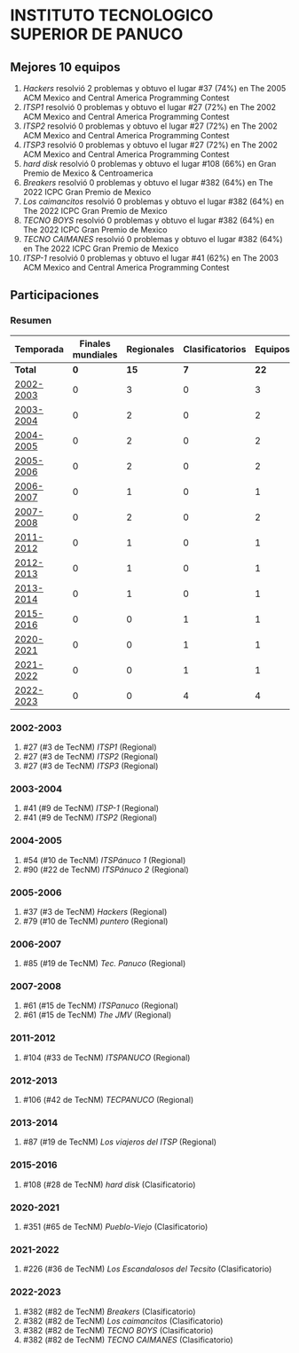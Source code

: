 # INSTITUTO TECNOLOGICO SUPERIOR DE PANUCO

## Mejores 10 equipos

1. _Hackers_ resolvió 2 problemas y obtuvo el lugar #37 (74%) en The 2005 ACM Mexico and Central America Programming Contest
1. _ITSP1_ resolvió 0 problemas y obtuvo el lugar #27 (72%) en The 2002 ACM Mexico and Central America Programming Contest
1. _ITSP2_ resolvió 0 problemas y obtuvo el lugar #27 (72%) en The 2002 ACM Mexico and Central America Programming Contest
1. _ITSP3_ resolvió 0 problemas y obtuvo el lugar #27 (72%) en The 2002 ACM Mexico and Central America Programming Contest
1. _hard disk_ resolvió 0 problemas y obtuvo el lugar #108 (66%) en Gran Premio de Mexico & Centroamerica
1. _Breakers_ resolvió 0 problemas y obtuvo el lugar #382 (64%) en The 2022 ICPC Gran Premio de Mexico
1. _Los caimancitos_ resolvió 0 problemas y obtuvo el lugar #382 (64%) en The 2022 ICPC Gran Premio de Mexico
1. _TECNO BOYS_ resolvió 0 problemas y obtuvo el lugar #382 (64%) en The 2022 ICPC Gran Premio de Mexico
1. _TECNO CAIMANES_ resolvió 0 problemas y obtuvo el lugar #382 (64%) en The 2022 ICPC Gran Premio de Mexico
1. _ITSP-1_ resolvió 0 problemas y obtuvo el lugar #41 (62%) en The 2003 ACM Mexico and Central America Programming Contest

## Participaciones

### Resumen

| Temporada | Finales mundiales | Regionales | Clasificatorios | Equipos |
| --- | --- | --- | --- | --- |
| **Total** | **0** | **15** | **7** | **22** |
| [2002-2003](#2002-2003) | 0 | 3 | 0 | 3 |
| [2003-2004](#2003-2004) | 0 | 2 | 0 | 2 |
| [2004-2005](#2004-2005) | 0 | 2 | 0 | 2 |
| [2005-2006](#2005-2006) | 0 | 2 | 0 | 2 |
| [2006-2007](#2006-2007) | 0 | 1 | 0 | 1 |
| [2007-2008](#2007-2008) | 0 | 2 | 0 | 2 |
| [2011-2012](#2011-2012) | 0 | 1 | 0 | 1 |
| [2012-2013](#2012-2013) | 0 | 1 | 0 | 1 |
| [2013-2014](#2013-2014) | 0 | 1 | 0 | 1 |
| [2015-2016](#2015-2016) | 0 | 0 | 1 | 1 |
| [2020-2021](#2020-2021) | 0 | 0 | 1 | 1 |
| [2021-2022](#2021-2022) | 0 | 0 | 1 | 1 |
| [2022-2023](#2022-2023) | 0 | 0 | 4 | 4 |

### 2002-2003

1. #27 (#3 de TecNM) _ITSP1_ (Regional)
1. #27 (#3 de TecNM) _ITSP2_ (Regional)
1. #27 (#3 de TecNM) _ITSP3_ (Regional)

### 2003-2004

1. #41 (#9 de TecNM) _ITSP-1_ (Regional)
1. #41 (#9 de TecNM) _ITSP2_ (Regional)

### 2004-2005

1. #54 (#10 de TecNM) _ITSPánuco 1_ (Regional)
1. #90 (#22 de TecNM) _ITSPánuco 2_ (Regional)

### 2005-2006

1. #37 (#3 de TecNM) _Hackers_ (Regional)
1. #79 (#10 de TecNM) _puntero_ (Regional)

### 2006-2007

1. #85 (#19 de TecNM) _Tec. Panuco_ (Regional)

### 2007-2008

1. #61 (#15 de TecNM) _ITSPanuco_ (Regional)
1. #61 (#15 de TecNM) _The JMV_ (Regional)

### 2011-2012

1. #104 (#33 de TecNM) _ITSPANUCO_ (Regional)

### 2012-2013

1. #106 (#42 de TecNM) _TECPANUCO_ (Regional)

### 2013-2014

1. #87 (#19 de TecNM) _Los viajeros del ITSP_ (Regional)

### 2015-2016

1. #108 (#28 de TecNM) _hard disk_ (Clasificatorio)

### 2020-2021

1. #351 (#65 de TecNM) _Pueblo-Viejo_ (Clasificatorio)

### 2021-2022

1. #226 (#36 de TecNM) _Los Escandalosos del Tecsito_ (Clasificatorio)

### 2022-2023

1. #382 (#82 de TecNM) _Breakers_ (Clasificatorio)
1. #382 (#82 de TecNM) _Los caimancitos_ (Clasificatorio)
1. #382 (#82 de TecNM) _TECNO BOYS_ (Clasificatorio)
1. #382 (#82 de TecNM) _TECNO CAIMANES_ (Clasificatorio)



